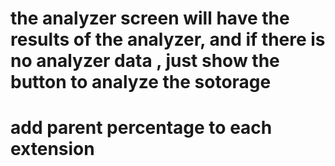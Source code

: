 # the analyzer screen will have the results of the analyzer, and if there is no analyzer data , just show the button to analyze the sotorage

# add parent percentage to each extension
